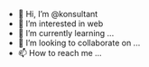 - 👋 Hi, I’m @konsultant
- 👀 I’m interested in web
- 🌱 I’m currently learning ...
- 💞️ I’m looking to collaborate on ...
- 📫 How to reach me ...

<!---
konsultant/konsultant is a ✨ special ✨ repository because its `README.md` (this file) appears on your GitHub profile.
You can click the Preview link to take a look at your changes.
--->
